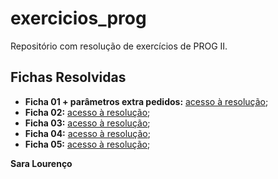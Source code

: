 # exercicios_prog
Repositório com resolução de exercícios de PROG II.

## Fichas Resolvidas

- **Ficha 01 + parâmetros extra pedidos:** [acesso à resolução](src/ficha01);
- **Ficha 02:** [acesso à resolução](src/ficha02);
- **Ficha 03:** [acesso à resolução](src/ficha03);
- **Ficha 04:** [acesso à resolução](src/ficha04);
- **Ficha 05:** [acesso à resolução](src/ficha05);

**Sara Lourenço**
